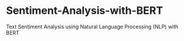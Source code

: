 # Sentiment-Analysis-with-BERT
Text Sentiment Analysis using Natural Language Processing (NLP) with BERT 
